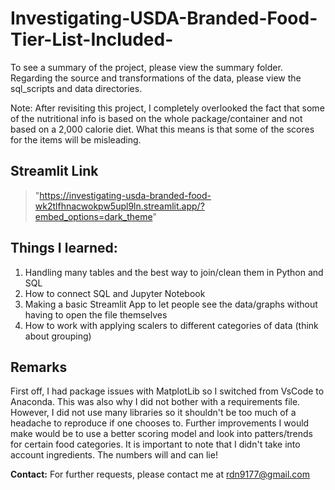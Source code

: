 # Investigating-USDA-Branded-Food-Tier-List-Included-

To see a summary of the project, please view the summary folder. Regarding the source and transformations of the data, please view the sql_scripts and data directories. 

Note: After revisiting this project, I completely overlooked the fact that some of the nutritional info is based on the whole package/container and not based on a 2,000 calorie diet. What this means is that some of the scores for the items will be misleading.

## Streamlit Link
> "https://investigating-usda-branded-food-wk2tlfhnacwokpw5upl9ln.streamlit.app/?embed_options=dark_theme"

## Things I learned:
1. Handling many tables and the best way to join/clean them in Python and SQL
2. How to connect SQL and Jupyter Notebook
3. Making a basic Streamlit App to let people see the data/graphs without having to open the file themselves
4. How to work with applying scalers to different categories of data (think about grouping)

## Remarks
First off, I had package issues with MatplotLib so I switched from VsCode to Anaconda. This was also why I did not bother with a requirements file. However, I did not use many libraries so it shouldn't be too much of a headache to reproduce if one chooses to. Further improvements I would make would be to use a better scoring model and look into patters/trends for certain food categories. It is important to note that I didn't take into account ingredients. The numbers will and can lie! 

__Contact:__ For further requests, please contact me at rdn9177@gmail.com


 
